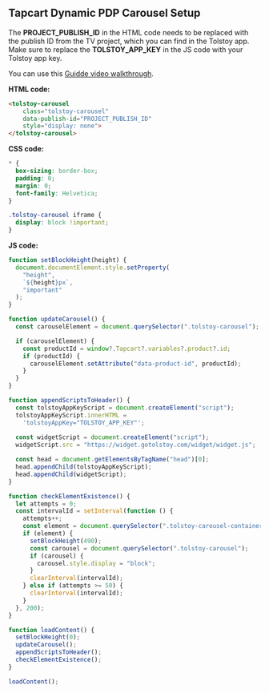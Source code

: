 ## Tapcart Dynamic PDP Carousel Setup

The **PROJECT_PUBLISH_ID** in the HTML code needs to be replaced with the publish ID from the TV project, which you can find in the Tolstoy app. Make sure to replace the **TOLSTOY_APP_KEY** in the JS code with your Tolstoy app key.

You can use this [Guidde video walkthrough](https://app.guidde.com/share/playbooks/omfqybH3Rr2yFVjgejuSTg?origin=7hK1MO5mPsQuiT0iQVou54jqkwJ3).

**HTML code:**

```html
<tolstoy-carousel
    class="tolstoy-carousel"
    data-publish-id="PROJECT_PUBLISH_ID"
    style="display: none">
</tolstoy-carousel>
```

**CSS code:**

```css
* {
  box-sizing: border-box;
  padding: 0;
  margin: 0;
  font-family: Helvetica;
}

.tolstoy-carousel iframe {
  display: block !important;
}
```

**JS code:**

```javascript
function setBlockHeight(height) {
  document.documentElement.style.setProperty(
    "height",
    `${height}px`,
    "important"
  );
}

function updateCarousel() {
  const carouselElement = document.querySelector(".tolstoy-carousel");

  if (carouselElement) {
    const productId = window?.Tapcart?.variables?.product?.id;
    if (productId) {
      carouselElement.setAttribute("data-product-id", productId);
    }
  }
}

function appendScriptsToHeader() {
  const tolstoyAppKeyScript = document.createElement("script");
  tolstoyAppKeyScript.innerHTML =
    'tolstoyAppKey="TOLSTOY_APP_KEY"';
    
  const widgetScript = document.createElement("script");
  widgetScript.src = "https://widget.gotolstoy.com/widget/widget.js";

  const head = document.getElementsByTagName("head")[0];
  head.appendChild(tolstoyAppKeyScript);
  head.appendChild(widgetScript);
}

function checkElementExistence() {
  let attempts = 0;
  const intervalId = setInterval(function () {
    attempts++;
    const element = document.querySelector(".tolstoy-carousel-container");
    if (element) {
      setBlockHeight(490);
      const carousel = document.querySelector(".tolstoy-carousel");
      if (carousel) {
        carousel.style.display = "block";
      }
      clearInterval(intervalId);
    } else if (attempts >= 50) {
      clearInterval(intervalId);
    }
  }, 200);
}

function loadContent() {
  setBlockHeight(0);
  updateCarousel();
  appendScriptsToHeader();
  checkElementExistence();
}

loadContent();
```